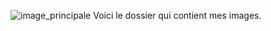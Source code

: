 ![image_principale](https://user-images.githubusercontent.com/98911722/155260906-8e96f8e7-7934-499f-9a90-ce0a5e003a56.jpg)
Voici le dossier qui contient mes images.


